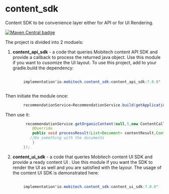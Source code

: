 # content_sdk

Content SDK to be convenience layer either for API or for UI Rendering.

<a href="https://mvnrepository.com/artifact/io.mobitech.content/content_api_sdk"><img alt="Maven Central badge" src="https://img.shields.io/badge/maven--central-v4.3.2-blue"></a>

The project is divided into 2 moduels:

1. __content_api_sdk__ - a code that queries Mobitech content API SDK and provide a callback to
   process the returned java object. Use this module if you want to cusomize the UI layout. To use
   this project, add to your gradle.build the dependency:

```java
     
        implementation'io.mobitech.content_sdk:content_api_sdk:7.0.0'



```

Then initiate the module once:

```java
        recommendationService=RecommendationService.build(getApplicationContext(),getBaseContext().getString(R.string.MOBITECH_CONTENT_PUBLISHER_API_KEY),advertId);
```

Then use it:

```java
         recommendationService.getOrganicContent(null,5,new ContentCallback<List<Document>>(){
            @Override
            public void processResult(List<Document> contentResult,Context context){
           //Do something with the documents
            }
        });
```

2. __content_ui_sdk__ - a code that queries Mobitech content UI SDK and provide a ready content UI .
   Use this module if you want the SDK to render the UI as well and you are satisfied with the
   layour. The usage of the content UI SDK is demonstrated here:

```java
      
        implementation'io.mobitech.content_sdk:content_ui_sdk:7.0.0'
        

```

